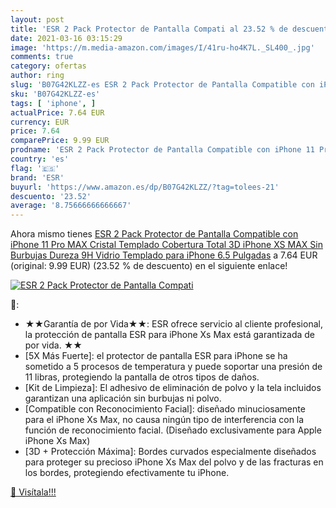 ```yaml
---
layout: post
title: 'ESR 2 Pack Protector de Pantalla Compati al 23.52 % de descuento'
date: 2021-03-16 03:15:29
image: 'https://m.media-amazon.com/images/I/41ru-ho4K7L._SL400_.jpg'
comments: true
category: ofertas
author: ring
slug: 'B07G42KLZZ-es ESR 2 Pack Protector de Pantalla Compatible con iPhone 11...'
sku: 'B07G42KLZZ-es'
tags: [ 'iphone', ]
actualPrice: 7.64 EUR
currency: EUR
price: 7.64
comparePrice: 9.99 EUR
prodname: 'ESR 2 Pack Protector de Pantalla Compatible con iPhone 11 Pro MAX  Cristal Templado Cobertura Total 3D iPhone XS MAX  Sin Burbujas Dureza 9H Vidrio Templado para iPhone 6.5 Pulgadas'
country: 'es'
flag: '🇪🇸'
brand: 'ESR'
buyurl: 'https://www.amazon.es/dp/B07G42KLZZ/?tag=tolees-21'
descuento: '23.52'
average: '8.75666666666667'
---
```


Ahora mismo tienes [ESR 2 Pack Protector de Pantalla Compatible con iPhone 11 Pro MAX  Cristal Templado Cobertura Total 3D iPhone XS MAX  Sin Burbujas Dureza 9H Vidrio Templado para iPhone 6.5 Pulgadas](https://www.amazon.es/dp/B07G42KLZZ/?tag=tolees-21) a 7.64 EUR (original: 9.99 EUR) (23.52 %  de descuento) en el siguiente enlace!

[![ESR 2 Pack Protector de Pantalla Compati](https://m.media-amazon.com/images/I/41ru-ho4K7L._SL400_.jpg)](https://www.amazon.es/dp/B07G42KLZZ/?tag=tolees-21)

🔎:

- ★★Garantía de por Vida★★: ESR ofrece servicio al cliente profesional, la protección de pantalla ESR para iPhone Xs Max está garantizada de por vida. ★★
- [5X Más Fuerte]: el protector de pantalla ESR para iPhone se ha sometido a 5 procesos de temperatura y puede soportar una presión de 11 libras, protegiendo la pantalla de otros tipos de daños.
- [Kit de Limpieza]: El adhesivo de eliminación de polvo y la tela incluidos garantizan una aplicación sin burbujas ni polvo.
- [Compatible con Reconocimiento Facial]: diseñado minuciosamente para el iPhone Xs Max, no causa ningún tipo de interferencia con la función de reconocimiento facial. (Diseñado exclusivamente para Apple iPhone Xs Max)
- [3D + Protección Máxima]: Bordes curvados especialmente diseñados para proteger su precioso iPhone Xs Max del polvo y de las fracturas en los bordes, protegiendo efectivamente tu iPhone.

[🛒 Visítala!!!](https://www.amazon.es/dp/B07G42KLZZ/?tag=tolees-21)
